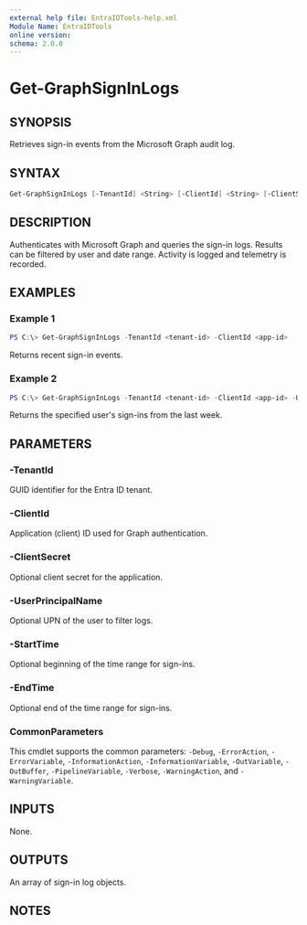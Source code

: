 ```yaml
---
external help file: EntraIDTools-help.xml
Module Name: EntraIDTools
online version:
schema: 2.0.0
---
```


# Get-GraphSignInLogs

## SYNOPSIS
Retrieves sign-in events from the Microsoft Graph audit log.

## SYNTAX
```powershell
Get-GraphSignInLogs [-TenantId] <String> [-ClientId] <String> [-ClientSecret <String>] [-UserPrincipalName <String>] [-StartTime <DateTime>] [-EndTime <DateTime>] [<CommonParameters>]
```

## DESCRIPTION
Authenticates with Microsoft Graph and queries the sign-in logs. Results can be filtered by user and date range. Activity is logged and telemetry is recorded.

## EXAMPLES

### Example 1
```powershell
PS C:\> Get-GraphSignInLogs -TenantId <tenant-id> -ClientId <app-id>
```
Returns recent sign-in events.

### Example 2
```powershell
PS C:\> Get-GraphSignInLogs -TenantId <tenant-id> -ClientId <app-id> -UserPrincipalName user@contoso.com -StartTime (Get-Date).AddDays(-7) -EndTime (Get-Date)
```
Returns the specified user's sign-ins from the last week.

## PARAMETERS

### -TenantId
GUID identifier for the Entra ID tenant.

### -ClientId
Application (client) ID used for Graph authentication.

### -ClientSecret
Optional client secret for the application.

### -UserPrincipalName
Optional UPN of the user to filter logs.

### -StartTime
Optional beginning of the time range for sign-ins.

### -EndTime
Optional end of the time range for sign-ins.

### CommonParameters
This cmdlet supports the common parameters: `-Debug`, `-ErrorAction`, `-ErrorVariable`, `-InformationAction`, `-InformationVariable`, `-OutVariable`, `-OutBuffer`, `-PipelineVariable`, `-Verbose`, `-WarningAction`, and `-WarningVariable`.

## INPUTS
None.

## OUTPUTS
An array of sign-in log objects.

## NOTES

